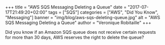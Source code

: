 +++
title = "AWS SQS Messaging Deleting a Queue"
date = "2017-07-17T21:49:20+02:00"
tags = ["SQS"]
categories = ["AWS", "Did You Know", "Messaging"]
banner = "img/blog/aws-sqs-deleting-queue.jpg"
alt = "AWS SQS Messaging Deleting a Queue"
author = "Veronique Robitaille"
+++

Did you know if an Amazon SQS queue does not receive certain requests for more than 30 days, AWS reserves the right to delete the queue?
